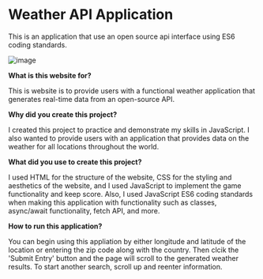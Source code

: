 # Weather API Application
 This is an application that use an open source api interface using ES6 coding standards. 

![image](https://user-images.githubusercontent.com/60676195/132785015-a2719768-51ef-46dd-9e65-925436d7f981.png)

<b>What is this website for?</b>

This is website is to provide users with a functional weather application that generates real-time data from an open-source API.

<b>Why did you create this project?</b>

I created this project to practice and demonstrate my skills in JavaScript. I also wanted to provide users with an application that provides data on the weather for all locations throughout the world.

<b>What did you use to create this project?</b>

I used HTML for the structure of the website, CSS for the styling and aesthetics of the website, and I used JavaScript to implement the game functionality and keep score. Also, I used JavaScript ES6 coding standards when making this application with functionality such as classes, async/await functionality, fetch API, and more.

<b>How to run this application?</b>

You can begin using this appliation by either longitude and latitude of the location or entering the zip code along with the country. Then clcik the 'Submit Entry' button and the page will scroll to the generated weather results. To start another search, scroll up and reenter information. 
